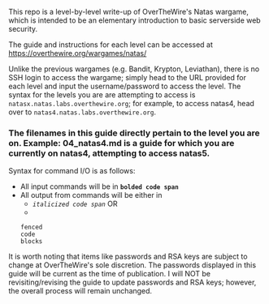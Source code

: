 This repo is a level-by-level write-up of OverTheWire's Natas wargame, which is intended to be an elementary introduction to basic serverside web security.

The guide and instructions for each level can be accessed at https://overthewire.org/wargames/natas/

Unlike the previous wargames (e.g. Bandit, Krypton, Leviathan), there is no SSH login to access the wargame; simply head to the URL provided for each level and input the username/password to access the level. The syntax for the levels you are are attempting to access is `natasx.natas.labs.overthewire.org`; for example, to access natas4, head over to `natas4.natas.labs.overthewire.org`.

### The filenames in this guide directly pertain to the level you are on. Example: 04_natas4.md is a guide for which you are currently on natas4, attempting to access natas5.

Syntax for command I/O is as follows:

* All input commands will be in **`bolded code span`**  
* All output from commands will be either in
  * *`italicized code span`* OR
  * 
  ``` 
  fenced
  code 
  blocks 
  ```

It is worth noting that items like passwords and RSA keys are subject to change at OverTheWire's sole discretion. The passwords displayed in this guide will be current as the time of publication. I will NOT be revisiting/revising the guide to update passwords and RSA keys; however, the overall process will remain unchanged.
